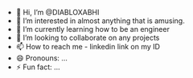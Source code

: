 - 👋 Hi, I’m @DIABLOXABHI
- 👀 I’m interested in almost anything that is amusing.
- 🌱 I’m currently learning how to be an engineer
- 💞️ I’m looking to collaborate on any projects
- 📫 How to reach me - linkedin link on my ID
- 😄 Pronouns: ...
- ⚡ Fun fact: ...

<!---
DIABLOXABHI/DIABLOXABHI is a ✨ special ✨ repository because its `README.md` (this file) appears on your GitHub profile.
You can click the Preview link to take a look at your changes.
--->
